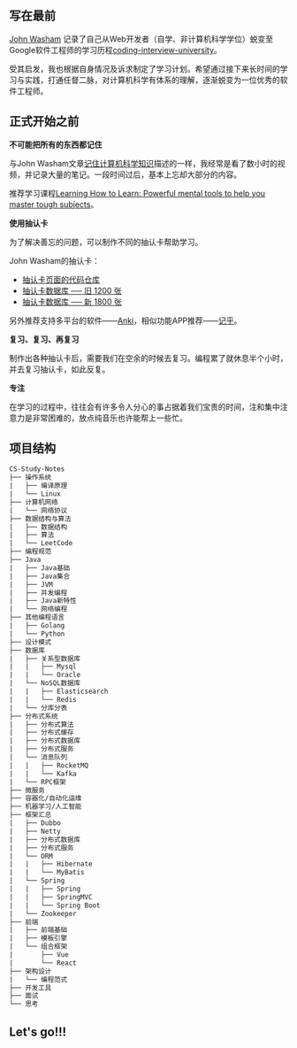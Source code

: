 ## 写在最前 

[John Washam](https://startupnextdoor.com/author/john/) 记录了自己从Web开发者（自学、非计算机科学学位）蜕变至 Google软件工程师的学习历程[coding-interview-university](https://github.com/jwasham/coding-interview-university)。

受其启发，我也根据自身情况及诉求制定了学习计划。希望通过接下来长时间的学习与实践，打通任督二脉，对计算机科学有体系的理解，逐渐蜕变为一位优秀的软件工程师。

## 正式开始之前

**不可能把所有的东西都记住**

与John Washam文章[记住计算机科学知识](https://startupnextdoor.com/retaining-computer-science-knowledge/)描述的一样，我经常是看了数小时的视频，并记录大量的笔记。一段时间过后，基本上忘却大部分的内容。

推荐学习课程[Learning How to Learn: Powerful mental tools to help you master tough subjects](https://www.coursera.org/learn/learning-how-to-learn)。

**使用抽认卡**

为了解决善忘的问题，可以制作不同的抽认卡帮助学习。

John Washam的抽认卡：

- [抽认卡页面的代码仓库](https://github.com/jwasham/computer-science-flash-cards)
- [抽认卡数据库 ── 旧 1200 张](https://github.com/jwasham/computer-science-flash-cards/blob/master/cards-jwasham.db)
- [抽认卡数据库 ── 新 1800 张](https://github.com/jwasham/computer-science-flash-cards/blob/master/cards-jwasham-extreme.db)

另外推荐支持多平台的软件——[Anki](http://ankisrs.net/)，相似功能APP推荐——[记乎](http://www.geefoo.cn/)。

**复习、复习、再复习**

制作出各种抽认卡后，需要我们在空余的时候去复习。编程累了就休息半个小时，并去复习抽认卡，如此反复。

**专注**

在学习的过程中，往往会有许多令人分心的事占据着我们宝贵的时间，注和集中注意力是非常困难的，放点纯音乐也许能帮上一些忙。

## 项目结构

```html
CS-Study-Notes
├── 操作系统
|   ├── 编译原理
|   └── Linux
├── 计算机网络
|   └── 网络协议
├── 数据结构与算法
|   ├── 数据结构
|   ├── 算法
|   └── LeetCode
├── 编程规范
├── Java
|   ├── Java基础
|   ├── Java集合
|   ├── JVM
|   ├── 并发编程
|   ├── Java新特性
|   └── 网络编程
├── 其他编程语言
|   ├── Golang
|   └── Python
├── 设计模式
├── 数据库
|   ├── 关系型数据库
|   |   ├── Mysql
|   |   └── Oracle
|   └── NoSQL数据库
|   |   ├── Elasticsearch
|   |   └── Redis
|   └── 分库分表
├── 分布式系统
|   ├── 分布式算法
|   ├── 分布式缓存
|   ├── 分布式数据库
|   ├── 分布式服务   
|   └── 消息队列
|   |   ├── RocketMQ 
|   |   └── Kafka
|   └── RPC框架 
├── 微服务
├── 容器化/自动化运维
├── 机器学习/人工智能
├── 框架汇总
|   ├── Dubbo
|   ├── Netty
|   ├── 分布式数据库
|   ├── 分布式服务   
|   └── ORM
|   |   ├── Hibernate 
|   |   └── MyBatis
|   └── Spring
|   |   ├── Spring 
|   |   ├── SpringMVC 
|   |   └── Spring Boot
|   └── Zookeeper 
├── 前端
|   ├── 前端基础
|   ├── 模板引擎
|   └── 组合框架
|    	├── Vue
|    	└── React
├── 架构设计
|   └── 编程范式
├── 开发工具
├── 面试
└── 思考
```

## Let's go!!!
